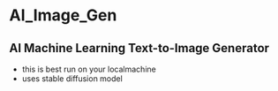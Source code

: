 # AI_Image_Gen
AI Machine Learning Text-to-Image Generator
---
- this is best run on your localmachine  
- uses stable diffusion model
